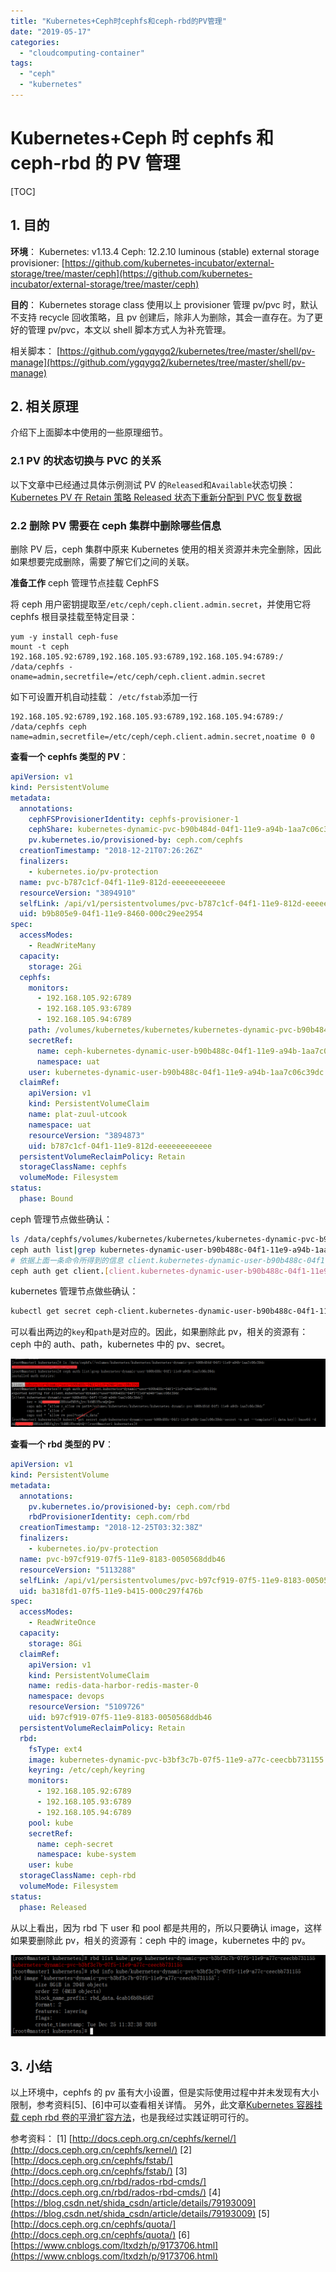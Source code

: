 ```yaml
---
title: "Kubernetes+Ceph时cephfs和ceph-rbd的PV管理"
date: "2019-05-17"
categories:
  - "cloudcomputing-container"
tags:
  - "ceph"
  - "kubernetes"
---
```


# Kubernetes+Ceph 时 cephfs 和 ceph-rbd 的 PV 管理

[TOC]

## 1\. 目的

**环境**： Kubernetes: v1.13.4 Ceph: 12.2.10 luminous (stable) external storage provisioner: [https://github.com/kubernetes-incubator/external-storage/tree/master/ceph](https://github.com/kubernetes-incubator/external-storage/tree/master/ceph)

**目的**： Kubernetes storage class 使用以上 provisioner 管理 pv/pvc 时，默认不支持 recycle 回收策略，且 pv 创建后，除非人为删除，其会一直存在。为了更好的管理 pv/pvc，本文以 shell 脚本方式人为补充管理。

相关脚本： [https://github.com/ygqygq2/kubernetes/tree/master/shell/pv-manage](https://github.com/ygqygq2/kubernetes/tree/master/shell/pv-manage)

## 2\. 相关原理

介绍下上面脚本中使用的一些原理细节。

### 2.1 PV 的状态切换与 PVC 的关系

以下文章中已经通过具体示例测试 PV 的`Released`和`Available`状态切换： [Kubernetes PV 在 Retain 策略 Released 状态下重新分配到 PVC 恢复数据](https://blog.51cto.com/ygqygq2/2308576)

### 2.2 删除 PV 需要在 ceph 集群中删除哪些信息

删除 PV 后，ceph 集群中原来 Kubernetes 使用的相关资源并未完全删除，因此如果想要完成删除，需要了解它们之间的关联。

**准备工作** ceph 管理节点挂载 CephFS

将 ceph 用户密钥提取至`/etc/ceph/ceph.client.admin.secret`，并使用它将 cephfs 根目录挂载至特定目录：

```
yum -y install ceph-fuse
mount -t ceph 192.168.105.92:6789,192.168.105.93:6789,192.168.105.94:6789:/ /data/cephfs -oname=admin,secretfile=/etc/ceph/ceph.client.admin.secret
```

如下可设置开机自动挂载： `/etc/fstab`添加一行

```
192.168.105.92:6789,192.168.105.93:6789,192.168.105.94:6789:/ /data/cephfs ceph name=admin,secretfile=/etc/ceph/ceph.client.admin.secret,noatime 0 0
```

**查看一个 cephfs 类型的 PV**：

```yaml
apiVersion: v1
kind: PersistentVolume
metadata:
  annotations:
    cephFSProvisionerIdentity: cephfs-provisioner-1
    cephShare: kubernetes-dynamic-pvc-b90b484d-04f1-11e9-a94b-1aa7c06c39dc
    pv.kubernetes.io/provisioned-by: ceph.com/cephfs
  creationTimestamp: "2018-12-21T07:26:26Z"
  finalizers:
    - kubernetes.io/pv-protection
  name: pvc-b787c1cf-04f1-11e9-812d-eeeeeeeeeeee
  resourceVersion: "3894910"
  selfLink: /api/v1/persistentvolumes/pvc-b787c1cf-04f1-11e9-812d-eeeeeeeeeeee
  uid: b9b805e9-04f1-11e9-8460-000c29ee2954
spec:
  accessModes:
    - ReadWriteMany
  capacity:
    storage: 2Gi
  cephfs:
    monitors:
      - 192.168.105.92:6789
      - 192.168.105.93:6789
      - 192.168.105.94:6789
    path: /volumes/kubernetes/kubernetes/kubernetes-dynamic-pvc-b90b484d-04f1-11e9-a94b-1aa7c06c39dc
    secretRef:
      name: ceph-kubernetes-dynamic-user-b90b488c-04f1-11e9-a94b-1aa7c06c39dc-secret
      namespace: uat
    user: kubernetes-dynamic-user-b90b488c-04f1-11e9-a94b-1aa7c06c39dc
  claimRef:
    apiVersion: v1
    kind: PersistentVolumeClaim
    name: plat-zuul-utcook
    namespace: uat
    resourceVersion: "3894873"
    uid: b787c1cf-04f1-11e9-812d-eeeeeeeeeeee
  persistentVolumeReclaimPolicy: Retain
  storageClassName: cephfs
  volumeMode: Filesystem
status:
  phase: Bound
```

ceph 管理节点做些确认：

```bash
ls /data/cephfs/volumes/kubernetes/kubernetes/kubernetes-dynamic-pvc-b90b484d-04f1-11e9-a94b-1aa7c06c39dc
ceph auth list|grep kubernetes-dynamic-user-b90b488c-04f1-11e9-a94b-1aa7c06c39dc
# 依据上面一条命令所得到的信息 client.kubernetes-dynamic-user-b90b488c-04f1-11e9-a94b-1aa7c06c39dc
ceph auth get client.[client.kubernetes-dynamic-user-b90b488c-04f1-11e9-a94b-1aa7c06c39dc]
```

kubernetes 管理节点做些确认：

```bash
kubectl get secret ceph-client.kubernetes-dynamic-user-b90b488c-04f1-11e9-a94b-1aa7c06c39dc-secret -n uat --template={{.data.key}}|base64 -d
```

可以看出两边的`key`和`path`是对应的。因此，如果删除此 pv，相关的资源有：ceph 中的 auth、path，kubernetes 中的 pv、secret。

![](images/1558079661810-1024x221.png)

**查看一个 rbd 类型的 PV**：

```yaml
apiVersion: v1
kind: PersistentVolume
metadata:
  annotations:
    pv.kubernetes.io/provisioned-by: ceph.com/rbd
    rbdProvisionerIdentity: ceph.com/rbd
  creationTimestamp: "2018-12-25T03:32:38Z"
  finalizers:
    - kubernetes.io/pv-protection
  name: pvc-b97cf919-07f5-11e9-8183-0050568ddb46
  resourceVersion: "5113288"
  selfLink: /api/v1/persistentvolumes/pvc-b97cf919-07f5-11e9-8183-0050568ddb46
  uid: ba318fd1-07f5-11e9-b415-000c297f476b
spec:
  accessModes:
    - ReadWriteOnce
  capacity:
    storage: 8Gi
  claimRef:
    apiVersion: v1
    kind: PersistentVolumeClaim
    name: redis-data-harbor-redis-master-0
    namespace: devops
    resourceVersion: "5109726"
    uid: b97cf919-07f5-11e9-8183-0050568ddb46
  persistentVolumeReclaimPolicy: Retain
  rbd:
    fsType: ext4
    image: kubernetes-dynamic-pvc-b3bf3c7b-07f5-11e9-a77c-ceecbb731155
    keyring: /etc/ceph/keyring
    monitors:
      - 192.168.105.92:6789
      - 192.168.105.93:6789
      - 192.168.105.94:6789
    pool: kube
    secretRef:
      name: ceph-secret
      namespace: kube-system
    user: kube
  storageClassName: ceph-rbd
  volumeMode: Filesystem
status:
  phase: Released
```

从以上看出，因为 rbd 下 user 和 pool 都是共用的，所以只要确认 image，这样如果要删除此 pv，相关的资源有：ceph 中的 image，kubernetes 中的 pv。

![](images/1558081100964-1024x264.png)

## 3\. 小结

以上环境中，cephfs 的 pv 虽有大小设置，但是实际使用过程中并未发现有大小限制，参考资料\[5\]、\[6\]中可以查看相关详情。 另外，此文章[Kubernetes 容器挂载 ceph rbd 卷的平滑扩容方法](https://blog.csdn.net/shida_csdn/article/details/79193009)，也是我经过实践证明可行的。

参考资料： \[1\] [http://docs.ceph.org.cn/cephfs/kernel/](http://docs.ceph.org.cn/cephfs/kernel/) \[2\] [http://docs.ceph.org.cn/cephfs/fstab/](http://docs.ceph.org.cn/cephfs/fstab/) \[3\] [http://docs.ceph.org.cn/rbd/rados-rbd-cmds/](http://docs.ceph.org.cn/rbd/rados-rbd-cmds/) \[4\] [https://blog.csdn.net/shida_csdn/article/details/79193009](https://blog.csdn.net/shida_csdn/article/details/79193009) \[5\] [http://docs.ceph.org.cn/cephfs/quota/](http://docs.ceph.org.cn/cephfs/quota/) \[6\] [https://www.cnblogs.com/ltxdzh/p/9173706.html](https://www.cnblogs.com/ltxdzh/p/9173706.html)
